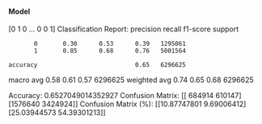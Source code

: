 #### Model
[0 1 0 ... 0 0 1]
Classification Report:
              precision    recall  f1-score   support

           0       0.30      0.53      0.39   1295061
           1       0.85      0.68      0.76   5001564

    accuracy                           0.65   6296625
   macro avg       0.58      0.61      0.57   6296625
weighted avg       0.74      0.65      0.68   6296625

Accuracy: 0.6527049014352927
Confusion Matrix:
[[ 684914  610147]
 [1576640 3424924]]
Confusion Matrix (%):
[[10.87747801  9.69006412]
 [25.03944573 54.39301213]]
